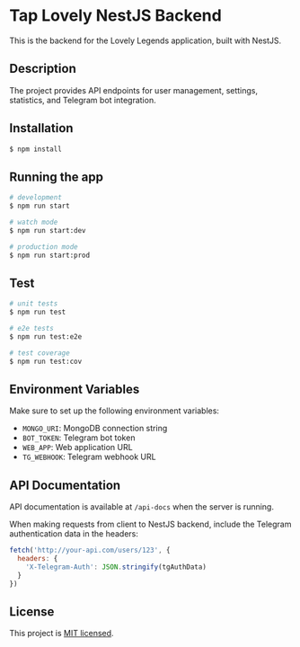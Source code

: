 # Tap Lovely NestJS Backend

This is the backend for the Lovely Legends application, built with NestJS.

## Description

The project provides API endpoints for user management, settings, statistics, and Telegram bot integration.

## Installation

```bash
$ npm install
```

## Running the app

```bash
# development
$ npm run start

# watch mode
$ npm run start:dev

# production mode
$ npm run start:prod
```

## Test

```bash
# unit tests
$ npm run test

# e2e tests
$ npm run test:e2e

# test coverage
$ npm run test:cov
```

## Environment Variables

Make sure to set up the following environment variables:

- `MONGO_URI`: MongoDB connection string
- `BOT_TOKEN`: Telegram bot token
- `WEB_APP`: Web application URL
- `TG_WEBHOOK`: Telegram webhook URL

## API Documentation

API documentation is available at `/api-docs` when the server is running.

When making requests from client to  NestJS backend, include the Telegram authentication data in the headers:
```javascript
fetch('http://your-api.com/users/123', {
  headers: {
    'X-Telegram-Auth': JSON.stringify(tgAuthData)
  }
})
```

## License

This project is [MIT licensed](LICENSE).